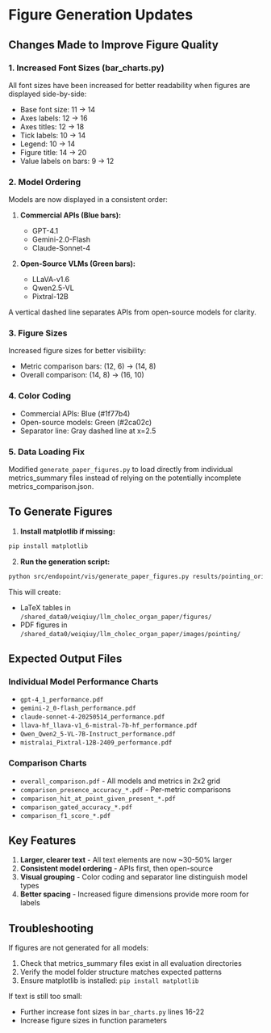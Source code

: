 # Figure Generation Updates

## Changes Made to Improve Figure Quality

### 1. Increased Font Sizes (bar_charts.py)
All font sizes have been increased for better readability when figures are displayed side-by-side:

- Base font size: 11 → 14
- Axes labels: 12 → 16
- Axes titles: 12 → 18
- Tick labels: 10 → 14
- Legend: 10 → 14
- Figure title: 14 → 20
- Value labels on bars: 9 → 12

### 2. Model Ordering
Models are now displayed in a consistent order:
1. **Commercial APIs (Blue bars):**
   - GPT-4.1
   - Gemini-2.0-Flash
   - Claude-Sonnet-4
   
2. **Open-Source VLMs (Green bars):**
   - LLaVA-v1.6
   - Qwen2.5-VL
   - Pixtral-12B

A vertical dashed line separates APIs from open-source models for clarity.

### 3. Figure Sizes
Increased figure sizes for better visibility:
- Metric comparison bars: (12, 6) → (14, 8)
- Overall comparison: (14, 8) → (16, 10)

### 4. Color Coding
- Commercial APIs: Blue (#1f77b4)
- Open-source models: Green (#2ca02c)
- Separator line: Gray dashed line at x=2.5

### 5. Data Loading Fix
Modified `generate_paper_figures.py` to load directly from individual metrics_summary files instead of relying on the potentially incomplete metrics_comparison.json.

## To Generate Figures

1. **Install matplotlib if missing:**
```bash
pip install matplotlib
```

2. **Run the generation script:**
```bash
python src/endopoint/vis/generate_paper_figures.py results/pointing_original /shared_data0/weiqiuy/llm_cholec_organ_paper
```

This will create:
- LaTeX tables in `/shared_data0/weiqiuy/llm_cholec_organ_paper/figures/`
- PDF figures in `/shared_data0/weiqiuy/llm_cholec_organ_paper/images/pointing/`

## Expected Output Files

### Individual Model Performance Charts
- `gpt-4_1_performance.pdf`
- `gemini-2_0-flash_performance.pdf`
- `claude-sonnet-4-20250514_performance.pdf`
- `llava-hf_llava-v1_6-mistral-7b-hf_performance.pdf`
- `Qwen_Qwen2_5-VL-7B-Instruct_performance.pdf`
- `mistralai_Pixtral-12B-2409_performance.pdf`

### Comparison Charts
- `overall_comparison.pdf` - All models and metrics in 2x2 grid
- `comparison_presence_accuracy_*.pdf` - Per-metric comparisons
- `comparison_hit_at_point_given_present_*.pdf`
- `comparison_gated_accuracy_*.pdf`
- `comparison_f1_score_*.pdf`

## Key Features

1. **Larger, clearer text** - All text elements are now ~30-50% larger
2. **Consistent model ordering** - APIs first, then open-source
3. **Visual grouping** - Color coding and separator line distinguish model types
4. **Better spacing** - Increased figure dimensions provide more room for labels

## Troubleshooting

If figures are not generated for all models:
1. Check that metrics_summary files exist in all evaluation directories
2. Verify the model folder structure matches expected patterns
3. Ensure matplotlib is installed: `pip install matplotlib`

If text is still too small:
- Further increase font sizes in `bar_charts.py` lines 16-22
- Increase figure sizes in function parameters